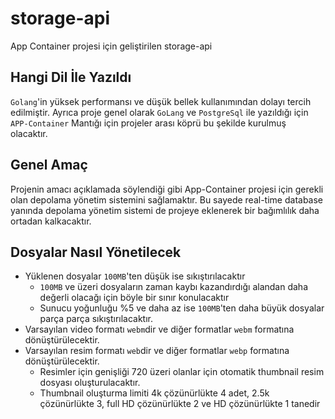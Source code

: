 # storage-api
App Container projesi için geliştirilen storage-api

## Hangi Dil İle Yazıldı
`Golang`'in yüksek performansı ve düşük bellek kullanımından dolayı tercih edilmiştir. Ayrıca proje genel olarak `GoLang` ve `PostgreSql` ile yazıldığı için `APP-Container` Mantığı için projeler arası köprü bu şekilde kurulmuş olacaktır.

## Genel Amaç
Projenin amacı açıklamada söylendiği gibi App-Container projesi için gerekli olan depolama yönetim sistemini sağlamaktır. Bu sayede real-time database yanında depolama yönetim sistemi de projeye eklenerek bir bağımlılık daha ortadan kalkacaktır.

## Dosyalar Nasıl Yönetilecek

- Yüklenen dosyalar `100MB`'ten düşük ise sıkıştırılacaktır
  - `100MB` ve üzeri dosyaların zaman kaybı kazandırdığı alandan daha değerli olacağı için böyle bir sınır konulacaktır
  - Sunucu yoğunluğu %5 ve daha az ise `100MB`'ten daha büyük dosyalar parça parça sıkıştırılacaktır.
- Varsayılan video formatı `webm`dir ve diğer formatlar `webm` formatına dönüştürülecektir.  
- Varsayılan resim formatı `web`dir ve diğer formatlar `webp` formatına dönüştürülecektir.
  - Resimler için genişliği 720 üzeri olanlar için otomatik thumbnail resim dosyası oluşturulacaktır.
  - Thumbnail oluşturma limiti 4k çözünürlükte 4 adet, 2.5k çözünürlükte 3, full HD çözünürlükte 2 ve HD çözünürlükte 1 tanedir
  

  
